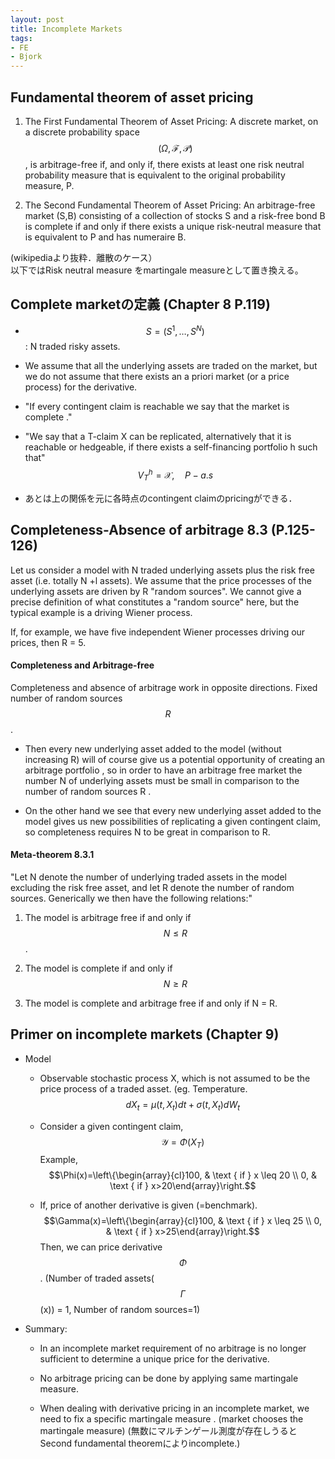 ```yaml
---
layout: post
title: Incomplete Markets
tags: 
- FE 
- Bjork
---
```


<script src="https://cdn.mathjax.org/mathjax/latest/MathJax.js?config=TeX-AMS-MML_HTMLorMML" type="text/javascript"></script>

## Fundamental theorem of asset pricing

1.  The First Fundamental Theorem of Asset Pricing: A discrete market,
    on a discrete probability space
    $$(\Omega, \mathcal{F}, \mathcal{P})$$, is arbitrage-free if, and
    only if, there exists at least one risk neutral probability measure
    that is equivalent to the original probability measure, P.

2.  The Second Fundamental Theorem of Asset Pricing: An arbitrage-free
    market (S,B) consisting of a collection of stocks S and a risk-free
    bond B is complete if and only if there exists a unique risk-neutral
    measure that is equivalent to P and has numeraire B.

(wikipediaより抜粋．離散のケース）\
以下ではRisk neutral measure をmartingale measureとして置き換える。

## Complete marketの定義 (Chapter 8 P.119)

-   $$S=\left(S^{1}, \ldots, S^{N}\right)$$ : N traded risky assets.

-   We assume that all the underlying assets are traded on the market,
    but we do not assume that there exists an a priori market (or a
    price process) for the derivative.

-   \"If every contingent claim is reachable we say that the market is
    complete .\"

-   \"We say that a T-claim X can be replicated, alternatively that it
    is reachable or hedgeable, if there exists a self-financing
    portfolio h such that\" $$V_{T}^{h}=\mathcal{X}, \quad P-a . s$$

-   あとは上の関係を元に各時点のcontingent claimのpricingができる．

## Completeness-Absence of arbitrage 8.3 (P.125-126)

Let us consider a model with N traded underlying assets plus the risk
free asset (i.e. totally N +l assets). We assume that the price
processes of the underlying assets are driven by R \"random sources\".
We cannot give a precise definition of what constitutes a \"random
source\" here, but the typical example is a driving Wiener process.

If, for example, we have five independent Wiener processes driving our
prices, then R = 5.

#### Completeness and Arbitrage-free 

Completeness and absence of arbitrage work in opposite directions.
Fixed number of random sources $$R$$. 

-   Then every new underlying asset added to the model (without
    increasing R) will of course give us a potential opportunity of
    creating an arbitrage portfolio , so in order to have an arbitrage
    free market the number N of underlying assets must be small in
    comparison to the number of random sources R .

-   On the other hand we see that every new underlying asset added to
    the model gives us new possibilities of replicating a given
    contingent claim, so completeness requires N to be great in
    comparison to R.

#### Meta-theorem 8.3.1

\"Let N denote the number of underlying traded assets in the model
excluding the risk free asset, and let R denote the number of random
sources. Generically we then have the following relations:\"

1.  The model is arbitrage free if and only if $$N \leq R$$.

2.  The model is complete if and only if $$N \geq R$$

3.  The model is complete and arbitrage free if and only if N = R.

## Primer on incomplete markets (Chapter 9)

-   Model

    -   Observable stochastic process X, which is not assumed to be the
        price process of a traded asset. (eg. Temperature.
        $$d X_{t}=\mu\left(t, X_{t}\right) d t+\sigma\left(t, X_{t}\right) d W_{t}$$

    -   Consider a given contingent claim,
        $$\mathcal{Y}=\Phi\left(X_{T}\right)$$ Example,
        $$\Phi(x)=\left\{\begin{array}{cl}100, & \text { if } x \leq 20 \\ 0, & \text { if } x>20\end{array}\right.$$

    -   If, price of another derivative is given (=benchmark).
        $$\Gamma(x)=\left\{\begin{array}{cl}100, & \text { if } x \leq 25 \\ 0, & \text { if } x>25\end{array}\right.$$
        Then, we can price derivative $$\Phi$$. (Number of traded
        assets($$\Gamma$$(x)) = 1, Number of random sources=1)

-   Summary:

    -   In an incomplete market requirement of no arbitrage is no longer
        sufficient to determine a unique price for the derivative.

    -   No arbitrage pricing can be done by applying same martingale
        measure.

    -   When dealing with derivative pricing in an incomplete market, we
        need to fix a specific martingale measure . (market chooses the
        martingale measure)
        (無数にマルチンゲール測度が存在しうるとSecond fundamental
        theoremによりincomplete.)
